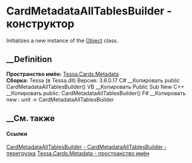 # CardMetadataAllTablesBuilder - конструктор
Initializes a new instance of the
[Object](https://learn.microsoft.com/dotnet/api/system.object) class.
##  __Definition
 **Пространство имён:** [Tessa.Cards.Metadata](N_Tessa_Cards_Metadata.htm)  
 **Сборка:** Tessa (в Tessa.dll) Версия: 3.6.0.17
C# __Копировать
     public CardMetadataAllTablesBuilder()
VB __Копировать
     Public Sub New
C++ __Копировать
     public:
    CardMetadataAllTablesBuilder()
F# __Копировать
     new : unit -> CardMetadataAllTablesBuilder
##  __См. также
#### Ссылки
[CardMetadataAllTablesBuilder -
](T_Tessa_Cards_Metadata_CardMetadataAllTablesBuilder.htm)
[CardMetadataAllTablesBuilder -
перегрузка](Overload_Tessa_Cards_Metadata_CardMetadataAllTablesBuilder__ctor.htm)
[Tessa.Cards.Metadata - пространство имён](N_Tessa_Cards_Metadata.htm)
